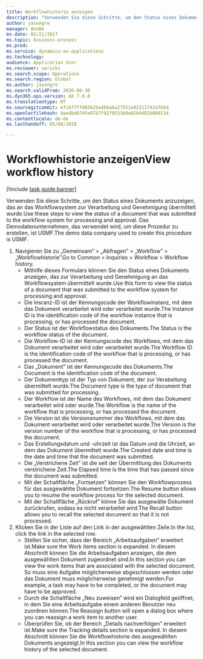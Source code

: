 ```yaml
--- 
title: Workflowhistorie anzeigen
description: "Verwenden Sie diese Schritte, um den Status eines Dokuments anzuzeigen, das an das Workflowsystem zur Verarbeitung und Genehmigung übermittelt wurde."
author: jasongre
manager: AnnBe
ms.date: 02/21/2017
ms.topic: business-process
ms.prod: 
ms.service: dynamics-ax-applications
ms.technology: 
audience: Application User
ms.reviewer: sericks
ms.search.scope: Operations
ms.search.region: Global
ms.author: jasongre
ms.search.validFrom: 2016-06-30
ms.dyn365.ops.version: AX 7.0.0
ms.translationtype: HT
ms.sourcegitcommit: efcb77ff883b29a4bbaba27551e02311742afbbd
ms.openlocfilehash: 9ae4bd674fe87b7f9279533b0e02b9482b809134
ms.contentlocale: de-de
ms.lasthandoff: 05/08/2018

---
```

# <a name="view-workflow-history"></a><span data-ttu-id="2e72e-103">Workflowhistorie anzeigen</span><span class="sxs-lookup"><span data-stu-id="2e72e-103">View workflow history</span></span>

[!include [task guide banner](../../includes/task-guide-banner.md)]

<span data-ttu-id="2e72e-104">Verwenden Sie diese Schritte, um den Status eines Dokuments anzuzeigen, das an das Workflowsystem zur Verarbeitung und Genehmigung übermittelt wurde.</span><span class="sxs-lookup"><span data-stu-id="2e72e-104">Use these steps to view the status of a document that was submitted to the workflow system for processing and approval.</span></span> <span data-ttu-id="2e72e-105">Das Demodatenunternehmen, das verwendet wird, um diese Prozedur zu erstellen, ist USMF.</span><span class="sxs-lookup"><span data-stu-id="2e72e-105">The demo data company used to create this procedure is USMF.</span></span>

1. <span data-ttu-id="2e72e-106">Navigieren Sie zu „Gemeinsam” > „Abfragen” > „Workflow” > „Workflowhistorie”.</span><span class="sxs-lookup"><span data-stu-id="2e72e-106">Go to Common > Inquiries > Workflow > Workflow history.</span></span>
    * <span data-ttu-id="2e72e-107">Mithilfe dieses Formulars können Sie den Status eines Dokuments anzeigen, das zur Verarbeitung und Genehmigung an das Workflowsystem übermittelt wurde.</span><span class="sxs-lookup"><span data-stu-id="2e72e-107">Use this form to view the status of a document that was submitted to the workflow system for processing and approval.</span></span>  
    * <span data-ttu-id="2e72e-108">Die Insranz-ID ist der Kennungscode der Workflowinstanz, mit dem das Dokument verarbeitet wird oder verarbeitet wurde.</span><span class="sxs-lookup"><span data-stu-id="2e72e-108">The Instance ID is      the identification code of the workflow instance that is processing, or has processed the document.</span></span>  
    * <span data-ttu-id="2e72e-109">Der Status ist der Workflowstatus des Dokuments.</span><span class="sxs-lookup"><span data-stu-id="2e72e-109">The Status is the workflow status of the document.</span></span>  
    * <span data-ttu-id="2e72e-110">Die Workflow-ID ist der Kennungscode des Workflows, mit dem das Dokument verarbeitet wird oder verarbeitet wurde.</span><span class="sxs-lookup"><span data-stu-id="2e72e-110">The Workflow ID is the identification code of the workflow that is processing, or has processed the document.</span></span>  
    * <span data-ttu-id="2e72e-111">Das „Dokument” ist der Kennungscode des Dokuments.</span><span class="sxs-lookup"><span data-stu-id="2e72e-111">The Document is the identification code of the document.</span></span>  
    * <span data-ttu-id="2e72e-112">Der Dokumenttyp ist der Typ von Dokument, der zur Verabeitung übermittelt wurde.</span><span class="sxs-lookup"><span data-stu-id="2e72e-112">The Document type is the type of document that was submitted for processing.</span></span>  
    * <span data-ttu-id="2e72e-113">Der Workflow ist der Name des Workflows, mit dem das Dokument verarbeitet wird oder wurde.</span><span class="sxs-lookup"><span data-stu-id="2e72e-113">The Workflow is the name of the workflow that is processing, or has processed the document.</span></span>  
    * <span data-ttu-id="2e72e-114">Die Version ist die Versionsnummer des Workflows, mit dem das Dokument verarbeitet wird oder verarbeitet wurde.</span><span class="sxs-lookup"><span data-stu-id="2e72e-114">The Version is the version number of the workflow that is processing, or has processed the document.</span></span>  
    * <span data-ttu-id="2e72e-115">Das Erstellungsdatum und -uhrzeit ist das Datum und die Uhrzeit, an dem das Dokument übermittelt wurde.</span><span class="sxs-lookup"><span data-stu-id="2e72e-115">The Created date and time is the date and time that the document was submitted.</span></span>  
    * <span data-ttu-id="2e72e-116">Die „Verstrichene Zeit” ist die seit der Übermittlung des Dokuments verstrichene Zeit.</span><span class="sxs-lookup"><span data-stu-id="2e72e-116">The Elapsed time is the time that has passed since the document was submitted.</span></span>  
    * <span data-ttu-id="2e72e-117">Mit der Schaltfläche „Fortsetzen” können Sie den Workflowprozess für das ausgewählte Dokument fortsetzen.</span><span class="sxs-lookup"><span data-stu-id="2e72e-117">The Resume button allows you to resume the workflow process for the selected document.</span></span>  
    * <span data-ttu-id="2e72e-118">Mit der Schaltfläche „Rückruf” könne Sie das ausgewälte Dokument zurückrufen, sodass es nicht verarbeitet wird.</span><span class="sxs-lookup"><span data-stu-id="2e72e-118">The Recall button allows you to recall the selected document so that it is not processed.</span></span>   
2. <span data-ttu-id="2e72e-119">Klicken Sie in der Liste auf den Link in der ausgewählten Zeile.</span><span class="sxs-lookup"><span data-stu-id="2e72e-119">In the list, click the link in the selected row.</span></span>
    * <span data-ttu-id="2e72e-120">Stellen Sie sicher, dass der Bereich „Arbeitsaufgaben” erweitert ist.</span><span class="sxs-lookup"><span data-stu-id="2e72e-120">Make sure the Work items section is expanded.</span></span>    <span data-ttu-id="2e72e-121">In diesem Abschnitt können Sie die Arbeitsaufgaben anzeigen, die dem ausgewählten Dokument zugeordnet sind.</span><span class="sxs-lookup"><span data-stu-id="2e72e-121">In this section you can view the work items that are associated with the selected document.</span></span> <span data-ttu-id="2e72e-122">So muss eine Aufgabe möglicherweise abgeschlossen werden oder das Dokument muss möglicherweise genehmigt werden.</span><span class="sxs-lookup"><span data-stu-id="2e72e-122">For example, a task may have to be completed, or the document may have to be approved.</span></span>  
    * <span data-ttu-id="2e72e-123">Durch die Schaltfläche „Neu zuweisen” wird ein Dialogfeld geöffnet, in dem Sie eine Arbeitsaufgabe einem anderen Benutzer neu zuordnen können.</span><span class="sxs-lookup"><span data-stu-id="2e72e-123">The Reassign button will open a dialog box where you can reassign a work item to another user.</span></span>  
    * <span data-ttu-id="2e72e-124">Überprüfen Sie, ob der Bereich „Details nachverfolgen” erweitert ist.</span><span class="sxs-lookup"><span data-stu-id="2e72e-124">Make sure the Tracking details section is expanded.</span></span>    <span data-ttu-id="2e72e-125">In diesem Abschnitt können Sie die Workflowhistorie des ausgewählten Dokuments angezeigt.</span><span class="sxs-lookup"><span data-stu-id="2e72e-125">In this section you can view the workflow history of the selected document.</span></span>  


